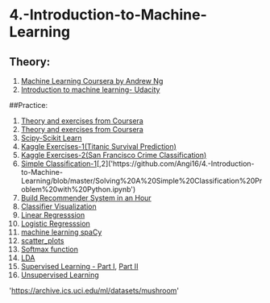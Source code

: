 # 4.-Introduction-to-Machine-Learning

## Theory:
1. [Machine Learning Coursera by Andrew Ng](https://www.coursera.org/learn/machine-learning)
2. [Introduction to machine learning- Udacity]('https://in.udacity.com/course/intro-to-machine-learning--ud120-india')

##Practice:
1. [Theory and exercises from Coursera]('https://github.com/Angi16/Machine-learning-exercises-coursera')
2. [Theory and exercises from Coursera]('https://github.com/Angi16/Machine-Learning-Exercises')
3. [Scipy-Scikit Learn]('https://github.com/Angi16/4.-Introduction-to-Machine-Learning/tree/master/Scipy-%20scikit%20Learn')
4. [Kaggle Exercises-1(Titanic Survival Prediction)]('https://github.com/Angi16/4.-Introduction-to-Machine-Learning/tree/master/Kaggle%20Exercise-1(Titanic)')
5. [Kaggle Exercises-2(San Francisco Crime Classification)]('https://github.com/Angi16/4.-Introduction-to-Machine-Learning/tree/master/Kaggle%20Exercise-2(San%20Fransisco%20Crime%20Classification)')
6. [Simple Classification-1]('https://github.com/Angi16/4.-Introduction-to-Machine-Learning/blob/master/A%20Simple%20Classification.ipynb')[,2]('https://github.com/Angi16/4.-Introduction-to-Machine-Learning/blob/master/Solving%20A%20Simple%20Classification%20Problem%20with%20Python.ipynb')
7. [Build Recommender System in an Hour]('https://github.com/Angi16/4.-Introduction-to-Machine-Learning/blob/master/Build%20Recommender%20System%20in%20an%20Hour%20-%20Part%202.ipynb')
8. [Classifier Visualization]('https://github.com/Angi16/4.-Introduction-to-Machine-Learning/blob/master/Classifier%20Visualization.ipynb')
9. [Linear Regresssion]('https://github.com/Angi16/4.-Introduction-to-Machine-Learning/blob/master/Simple%20Linear%20Regression.ipynb')
10. [Logistic Regresssion]('https://github.com/Angi16/4.-Introduction-to-Machine-Learning/blob/master/Logistic%20Regression%20in%20Python%20-%20Step%20by%20Step.ipynb')
11. [machine learning spaCy]('https://github.com/Angi16/4.-Introduction-to-Machine-Learning/blob/master/machine%20learning%20spaCy.ipynb')
12. [scatter_plots]('https://github.com/Angi16/4.-Introduction-to-Machine-Learning/blob/master/scatter_plots.ipynb')
13. [Softmax function]('https://github.com/Angi16/4.-Introduction-to-Machine-Learning/blob/master/Softmax%20function.ipynb')
14. [LDA]('https://github.com/Angi16/4.-Introduction-to-Machine-Learning/blob/master/LDA.ipynb')
15. [Supervised Learning - Part I]('https://github.com/Angi16/4.-Introduction-to-Machine-Learning/blob/master/Supervised%20Learning%20-%20Part%20I.ipynb'), [Part II]('https://github.com/Angi16/4.-Introduction-to-Machine-Learning/blob/master/Supervised%20Learning%20-%20Part%20II.ipynb')
16. [Unsupervised Learning]('https://github.com/Angi16/4.-Introduction-to-Machine-Learning/blob/master/Unsupervised%20Learning.ipynb')


'https://archive.ics.uci.edu/ml/datasets/mushroom'
